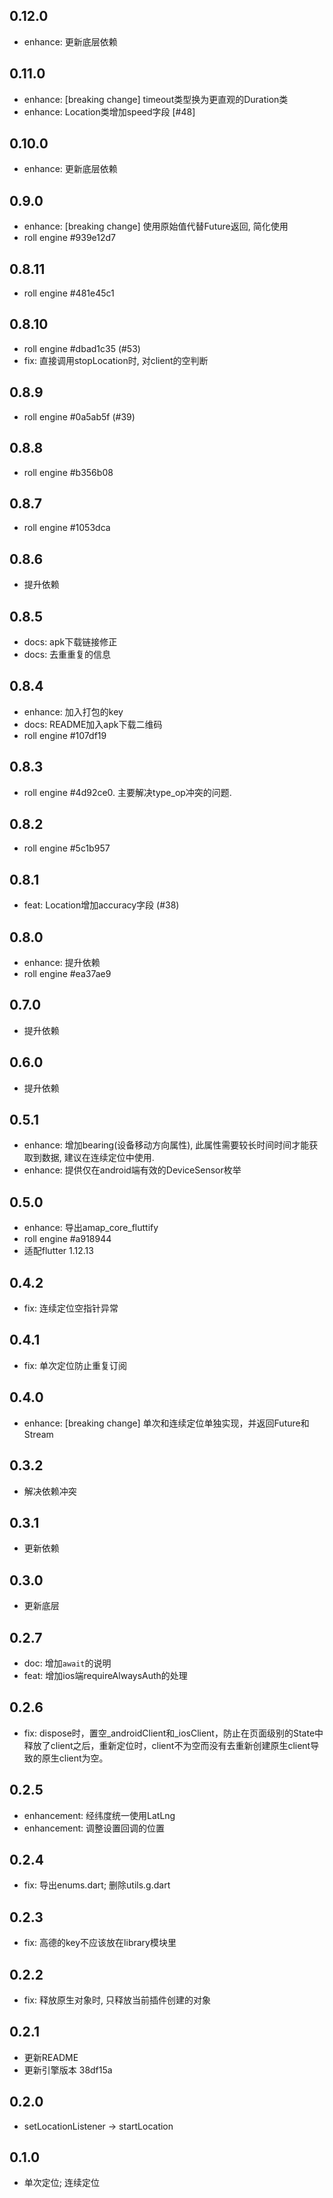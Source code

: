## 0.12.0
- enhance: 更新底层依赖

## 0.11.0
- enhance: [breaking change] timeout类型换为更直观的Duration类
- enhance: Location类增加speed字段 [#48]

## 0.10.0
- enhance: 更新底层依赖

## 0.9.0
- enhance: [breaking change] 使用原始值代替Future返回, 简化使用
- roll engine #939e12d7

## 0.8.11
- roll engine #481e45c1

## 0.8.10
- roll engine #dbad1c35 (#53)
- fix: 直接调用stopLocation时, 对client的空判断

## 0.8.9
- roll engine #0a5ab5f (#39)

## 0.8.8
- roll engine #b356b08

## 0.8.7
- roll engine #1053dca

## 0.8.6
- 提升依赖

## 0.8.5
- docs: apk下载链接修正
- docs: 去重重复的信息

## 0.8.4
- enhance: 加入打包的key
- docs: README加入apk下载二维码
- roll engine #107df19

## 0.8.3
- roll engine #4d92ce0. 主要解决type_op冲突的问题.

## 0.8.2
- roll engine #5c1b957

## 0.8.1
- feat: Location增加accuracy字段 (#38)

## 0.8.0
- enhance: 提升依赖
- roll engine #ea37ae9

## 0.7.0
- 提升依赖

## 0.6.0
- 提升依赖

## 0.5.1
- enhance: 增加bearing(设备移动方向属性), 此属性需要较长时间时间才能获取到数据, 建议在连续定位中使用.
- enhance: 提供仅在android端有效的DeviceSensor枚举

## 0.5.0
- enhance: 导出amap_core_fluttify
- roll engine #a918944
- 适配flutter 1.12.13

## 0.4.2
- fix: 连续定位空指针异常

## 0.4.1
- fix: 单次定位防止重复订阅

## 0.4.0
- enhance: [breaking change] 单次和连续定位单独实现，并返回Future和Stream

## 0.3.2
- 解决依赖冲突

## 0.3.1
- 更新依赖

## 0.3.0
- 更新底层

## 0.2.7
- doc: 增加`await`的说明
- feat: 增加ios端requireAlwaysAuth的处理

## 0.2.6
- fix: dispose时，置空_androidClient和_iosClient，防止在页面级别的State中释放了client之后，重新定位时，client不为空而没有去重新创建原生client导致的原生client为空。

## 0.2.5
- enhancement: 经纬度统一使用LatLng
- enhancement: 调整设置回调的位置

## 0.2.4
- fix: 导出enums.dart; 删除utils.g.dart

## 0.2.3
- fix: 高德的key不应该放在library模块里

## 0.2.2
- fix: 释放原生对象时, 只释放当前插件创建的对象

## 0.2.1
- 更新README
- 更新引擎版本 38df15a

## 0.2.0
- setLocationListener -> startLocation

## 0.1.0
- 单次定位; 连续定位
